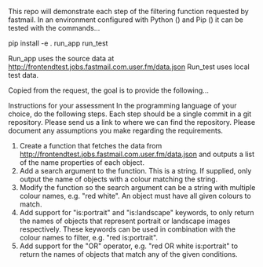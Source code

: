This repo will demonstrate each step of the filtering function requested by fastmail.
In an environment configured with Python () and Pip () it can be tested with the commands...

pip install -e .
run_app
run_test

Run_app uses the source data at http://frontendtest.jobs.fastmail.com.user.fm/data.json
Run_test uses local test data.

Copied from the request, the goal is to provide the following...

Instructions for your assessment
In the programming language of your choice, do the following steps. Each step should be a single commit in a git repository. Please send us a link to where we can find the repository.
Please document any assumptions you make regarding the requirements.
1. Create a function that fetches the data from http://frontendtest.jobs.fastmail.com.user.fm/data.json and outputs a list of the name properties of each object.
2. Add a search argument to the function. This is a string. If supplied, only output the name of objects with a colour matching the string.
3. Modify the function so the search argument can be a string with multiple colour names, e.g. "red white". An object must have all given colours to match.
4. Add support for "is:portrait" and "is:landscape" keywords, to only return the names of objects that represent portrait or landscape images respectively. These keywords can be used in combination with the colour names to filter, e.g. "red is:portrait".
5. Add support for the "OR" operator, e.g. "red OR white is:portrait" to return the names of objects that match any of the given conditions.
